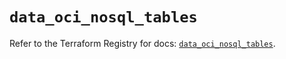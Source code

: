 # `data_oci_nosql_tables`

Refer to the Terraform Registry for docs: [`data_oci_nosql_tables`](https://registry.terraform.io/providers/hashicorp/oci/7.19.0/docs/data-sources/nosql_tables).
